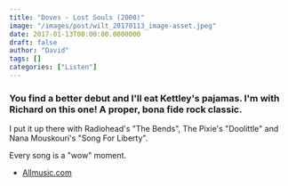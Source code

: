 ```yaml
---
title: "Doves - Lost Souls (2000)"
image: "/images/post/wilt_20170113_image-asset.jpeg"
date: 2017-01-13T00:00:00.0000000
draft: false
author: "David"
tags: []
categories: ["Listen"]
---
```

### You find a better debut and I'll eat Kettley's pajamas. I'm with Richard on this one! A proper, bona fide rock classic.

 I put it up there with Radiohead's "The Bends", The Pixie's "Doolittle" and Nana Mouskouri's "Song For Liberty".

 Every song is a "wow" moment.

-  [Allmusic.com](http://www.allmusic.com/album/lost-souls-mw0000100865)